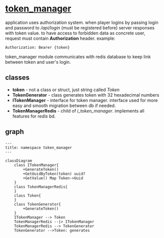 # [token_manager](https://github.com/LeeDoor/hex_chess_backend/tree/main/src/token_manager)
application uses authorization system. when player logins by passing login and password to */api/login* (must be registered before) server responses with token value. to have access to forbidden data as concrete user, request must contain **Authorization** header. example:
```
Authorization: Bearer {token}
```
token_manager module communicates with redis database to keep link between token and user's login.

## classes
* **token** - not a class or struct, just string called *Token*
* **TokenGenerator** - class generates token with 32 hexadecimal numbers
* **ITokenManager** - interface for token manager. interface used for more easy and smooth migration between db if needed.
*  **TokenManagerRedis** - child of *i_token_manager*. implements all features for *redis* bd.

## graph
```mermaid
---
title: namespace token_manager
---

classDiagram
	class ITokenManager{
		+GenerateToken()
		+GetUuidByToken(token) uuid?
		+GetValue() Map Token->Uuid
	}
	class TokenManagerRedis{
	}
	class Token{
	}
	class TokenGenerator{
		+GenerateToken()
	}
	ITokenManager --> Token
	TokenManagerRedis --|> ITokenManager
	TokenManagerRedis --> TokenGenerator
	TokenGenerator -->Token: generates
```
